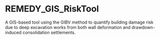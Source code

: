 # REMEDY_GIS_RiskTool
A GIS-based tool using the GIBV method to quantify building damage risk due to deep excavation works from both wall deformation and drawdown-induced consolidation settlements.
